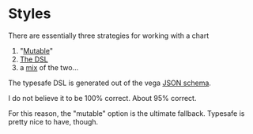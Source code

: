 # Styles

There are essentially three strategies for working with a chart

1. "[Mutable](mutable.md)"
2. [The DSL](typesafe.md)
3. a [mix](mixed.md) of the two... 

The typesafe DSL is generated out of the vega [JSON schema](https://github.com/vega/schema). 

I do not believe it to be 100% correct. About 95% correct. 

For this reason, the "mutable" option is the ultimate fallback. Typesafe is pretty nice to have, though.